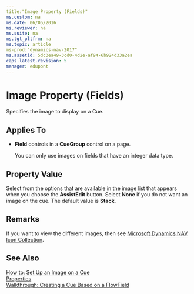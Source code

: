 ```yaml
---
title:"Image Property (Fields)"
ms.custom: na
ms.date: 06/05/2016
ms.reviewer: na
ms.suite: na
ms.tgt_pltfrm: na
ms.topic: article
ms-prod:"dynamics-nav-2017"
ms.assetid: 5dc3ea49-3cd0-4d2e-af94-6b924d33a2ea
caps.latest.revision: 5
manager: edupont
---
```

# Image Property (Fields)
Specifies the image to display on a Cue.  
  
## Applies To  
  
-   **Field** controls in a **CueGroup** control on a page.  
  
     You can only use images on fields that have an integer data type.  
  
## Property Value  
 Select from the options that are available in the image list that appears when you choose the **AssistEdit** button. Select **None** if you do not want an image on the cue. The default value is **Stack**.  
  
## Remarks  
 If you want to view the different images, then see [Microsoft Dynamics NAV Icon Collection](http://go.microsoft.com/fwlink/?LinkID=394623).  
  
## See Also  
 [How to: Set Up an Image on a Cue](../Topic/How%20to:%20Set%20Up%20an%20Image%20on%20a%20Cue.md)   
 [Properties](Properties.md)   
 [Walkthrough: Creating a Cue Based on a FlowField](../Topic/Walkthrough:%20Creating%20a%20Cue%20Based%20on%20a%20FlowField.md)